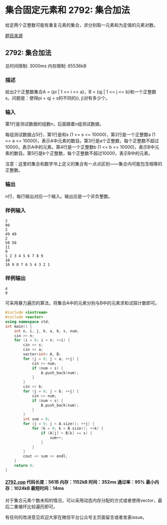 # 集合固定元素和 2792: 集合加法

给定两个正整数可能有重复元素的集合，求分别取一元素和为定值的元素对数。

[题目来源](http://bailian.openjudge.cn/practice/2792/)

## 2792: 集合加法

总时间限制: 3000ms    内存限制: 65536kB

### 描述

给出2个正整数集合A = {pi | 1 <= i <= a}，B = {qj | 1 <= j <= b}和一个正整数s。问题是：使得pi + qj = s的不同的(i, j)对有多少个。

### 输入

第1行是测试数据的组数n，后面跟着n组测试数据。

每组测试数据占5行，第1行是和s (1 <= s <= 10000)，第2行是一个正整数a (1 <= a <= 10000)，表示A中元素的数目。第3行是a个正整数，每个正整数不超过10000，表示A中的元素。第4行是一个正整数b (1 <= b <= 10000)，表示B中元素的数目。第5行是b个正整数，每个正整数不超过10000，表示B中的元素。

注意：这里的集合和数学书上定义的集合有一点点区别——集合内可能包含相等的正整数。

### 输出

n行，每行输出对应一个输入。输出应是一个非负整数。

### 样例输入
```
2
99
2
49 49
2
50 50
11
9
1 2 3 4 5 6 7 8 9
10
10 9 8 7 6 5 4 3 2 1
```
### 样例输出
```
4
9
```
可采用暴力遍历的算法，将集合A中的元素分别与B中的元素求和试探计数即可。
```cpp
#include <iostream>
#include <vector>
using namespace std;
int main() {
	int n, i, j, k, a, b, s, num;
	cin >> n;
	for (i = 0; i < n; ++i) {
		cin >> s;
		cin >> a;
		vector<int> A, B;
		for (j = 0; j < a; ++j) {
			cin >> num;
			if (num < s) {
				A.push_back(num);
			}
		}
		cin >> b;
		for (j = 0; j < b; ++j) {
			cin >> num;
			if (num < s) {
				B.push_back(num);
			}
		}
		int sum = 0;
		for (j = 0; j < A.size(); ++j) {
			for (k = 0; k < B.size(); ++k) {
				if (A[j] + B[k] == s) {
					sum++;
				}
			}
		}
		cout << sum << endl;
	}
	return 0;
}
```
#### [2792.cpp](/Code/2700-2799/2792.cpp) 代码长度：561B 内存：1152kB 时间：352ms 通过率：95% 最小内存：1024kB  最短时间：14ms

对于集合元素个数未知的情况，可以采用动态内存分配的方式或者使用vector，最后二重循环比较遍历即可。

有任何的改进意见欢迎大家在微信平台公众号主页面留言或者发表issue。
